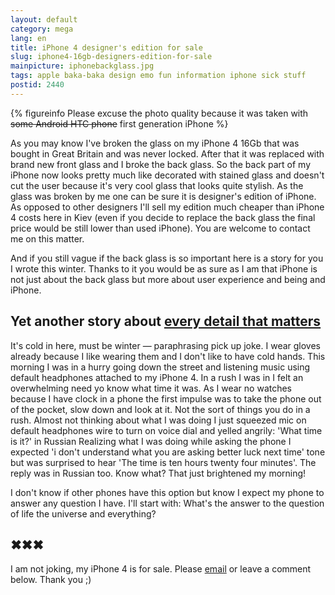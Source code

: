 ```yaml
---
layout: default
category: mega
lang: en
title: iPhone 4 designer's edition for sale
slug: iphone4-16gb-designers-edition-for-sale
mainpicture: iphonebackglass.jpg
tags: apple baka-baka design emo fun information iphone sick stuff 
postid: 2440
---
```




{% figureinfo Please excuse the photo quality because it was taken with <s>some Android HTC phone</s> first generation iPhone %}



As you may know I've broken the glass on my iPhone 4 16Gb that was bought in Great Britain and was never locked. After that it was replaced with brand new front glass and I broke the back glass. So the back part of my iPhone now looks pretty much like decorated with stained glass and doesn't cut the user because it's very cool glass that looks quite stylish. As the glass was broken by me one can be sure it is designer's edition of iPhone. As opposed to other designers I'll sell my edition much cheaper than iPhone 4 costs here in Kiev (even if you decide to replace the back glass the final price would be still lower than used iPhone). You are welcome to contact me on this matter.

And if you still vague if the back glass is so important here is a story for you I wrote this winter. Thanks to it you would be as sure as I am that iPhone is not just about the back glass but more about user experience and being and iPhone.<!--more-->


## Yet another story about <a href="http://mega.genn.org/en/2008/alan-jobs/">every detail that matters</a>

It's cold in here, must be winter — paraphrasing  pick up joke. I wear gloves already because I like wearing them and I don't like to have cold hands. This morning I was in a hurry going down the street and listening music using default headphones attached to my iPhone 4. In a rush I was in I felt an overwhelming need yo know what time it was. As I wear no watches because I have clock in a phone the first impulse was to take the phone out of the pocket, slow down and look at it. Not the sort of things you do in a rush. Almost not thinking about what I was doing I just squeezed mic on default headphones wire to turn on voice dial and yelled angrily: 'What time is it?' in Russian  Realizing what I was doing while asking the phone I expected 'i don't understand what you are asking better luck next time' tone but was surprised to hear 'The time is ten hours twenty four minutes'. The reply was in Russian too. Know what? That just brightened my morning!

I don't know if other phones have this option but know I expect my phone to answer any question I have. I'll start with: What's the answer to the question of life the universe and everything?


## ✖✖✖

I am not joking, my iPhone 4 is for sale. Please <a href="mailto:likeityeah@genn.org">email</a> or leave a comment below. Thank you ;)